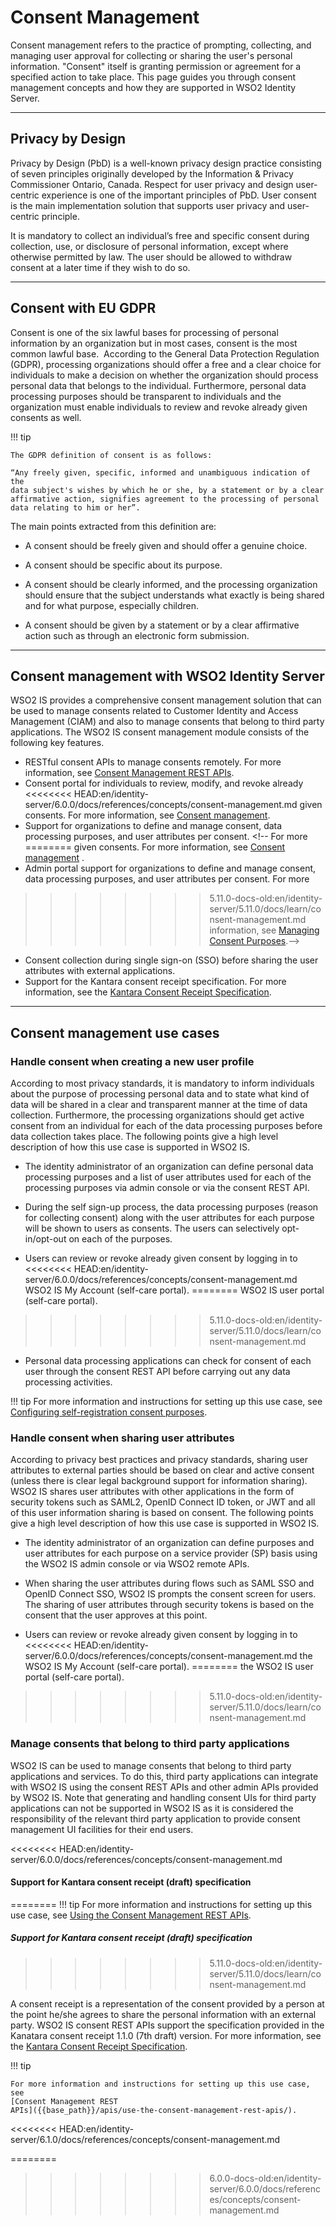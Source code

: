 # Consent Management

Consent management refers to the practice of prompting, collecting, and
managing user approval for collecting or sharing the user's personal
information. "Consent" itself is granting permission or agreement for a
specified action to take place. This page guides you through consent
management concepts and how they are supported in WSO2 Identity Server.

---

## Privacy by Design

Privacy by Design (PbD) is a well-known privacy design practice
consisting of seven principles originally developed by the Information &
Privacy Commissioner Ontario, Canada. Respect for user privacy and
design user-centric experience is one of the important principles of
PbD. User consent is the main implementation solution that supports
user privacy and user-centric principle.

It is mandatory to collect an individual’s free and specific consent
during collection, use, or disclosure of personal information, except
where otherwise permitted by law. The user should be allowed to withdraw
consent at a later time if they wish to do so.

---

## Consent with EU GDPR

Consent is one of the six lawful bases for processing of personal
information by an organization but in most cases, consent is the most
common lawful base.  According to the General Data Protection Regulation
(GDPR), processing organizations should offer a free and a clear choice for
individuals to make a decision on whether the organization should
process personal data that belongs to the individual. Furthermore,
personal data processing purposes should be transparent to individuals
and the organization must enable individuals to review and revoke
already given consents as well.

!!! tip
    
    The GDPR definition of consent is as follows:
    
    “Any freely given, specific, informed and unambiguous indication of the
    data subject's wishes by which he or she, by a statement or by a clear
    affirmative action, signifies agreement to the processing of personal
    data relating to him or her”.
    

The main points extracted from this definition are:

-   A consent should be freely given and should offer a genuine choice.

-   A consent should be specific about its purpose.

-   A consent should be clearly informed, and the processing
    organization should ensure that the subject understands what exactly
    is being shared and for what purpose, especially children.

-   A consent should be given by a statement or by a clear affirmative
    action such as through an electronic form submission.

---

## Consent management with WSO2 Identity Server

WSO2 IS provides a comprehensive consent management solution that can be
used to manage consents related to Customer Identity and Access Management (CIAM)
and also to manage consents that belong to third party applications.
The WSO2 IS consent management module consists of the following key
features.

-   RESTful consent APIs to manage consents remotely. For more
    information, see [Consent Management REST
    APIs]({{base_path}}/apis/use-the-consent-management-rest-apis/).
-   Consent portal for individuals to review, modify, and revoke already
<<<<<<<< HEAD:en/identity-server/6.0.0/docs/references/concepts/consent-management.md
    given consents. For more information, see [Consent management]({{base_path}}/guides/my-account/manage-consent-my-account).
-   Support for organizations to define and manage consent,
    data processing purposes, and user attributes per consent. <!-- For more
========
    given consents. For more information, see [Consent management](../../learn/user-portal/#consent-management)
    .
-   Admin portal support for organizations to define and manage consent,
    data processing purposes, and user attributes per consent. For more
>>>>>>>> 5.11.0-docs-old:en/identity-server/5.11.0/docs/learn/consent-management.md
    information, see [Managing Consent
    Purposes](TO-DO:{{base_path}}/learn/managing-consent-purposes).-->
-   Consent collection during single sign-on (SSO) before sharing the
    user attributes with external applications. <!-- For more information,
    see [Consent Management with
    Single-Sign-On](TO-DO:{{base_path}}/learn/consent-management-with-single-sign-on).-->
-   Support for the Kantara consent receipt specification. For more
    information, see the [Kantara Consent Receipt
    Specification](https://kantarainitiative.org/download/7902/).

---

## Consent management use cases

### Handle consent when creating a new user profile

According to most privacy standards, it is mandatory to inform
individuals about the purpose of processing personal data and to state
what kind of data will be shared in a clear and transparent manner at
the time of data collection. Furthermore, the processing organizations
should get active consent from an individual for each of the data
processing purposes before data collection takes place. The following
points give a high level description of how this use case is supported in
WSO2 IS.

-   The identity administrator of an organization can define personal
    data processing purposes and a list of user attributes used for each
    of the processing purposes via admin console or via the consent REST
    API.

-   During the self sign-up process, the data processing purposes (reason
    for collecting consent) along with the user attributes for each
    purpose will be shown to users as consents. The users can
    selectively opt-in/opt-out on each of the purposes.

-   Users can review or revoke already given consent by logging in to
<<<<<<<< HEAD:en/identity-server/6.0.0/docs/references/concepts/consent-management.md
    WSO2 IS My Account (self-care portal).
========
    WSO2 IS user portal (self-care portal).
>>>>>>>> 5.11.0-docs-old:en/identity-server/5.11.0/docs/learn/consent-management.md

-   Personal data processing applications can check for consent of each
    user through the consent REST API before carrying out any data
    processing activities.

!!! tip
    For more information and instructions for setting up this use case, see
    [Configuring self-registration consent
    purposes]({{base_path}}/guides/identity-lifecycles/self-registration-workflow/).
    

### Handle consent when sharing user attributes

According to privacy best practices and privacy standards, sharing user
attributes to external parties should be based on clear and active
consent (unless there is clear legal background support for information
sharing). WSO2 IS shares user attributes with other applications in the
form of security tokens such as SAML2, OpenID Connect ID token, or JWT
and all of this user information sharing is based on consent. The
following points give a high level description of how this use case is
supported in WSO2 IS.

-   The identity administrator of an organization can define purposes
    and user attributes for each purpose on a service provider (SP)
    basis using the WSO2 IS admin console or via WSO2 remote APIs.

-   When sharing the user attributes during flows such as SAML SSO and
    OpenID Connect SSO, WSO2 IS prompts the consent screen for users.
    The sharing of user attributes through security tokens is based on
    the consent that the user approves at this point.

-   Users can review or revoke already given consent by logging in to
<<<<<<<< HEAD:en/identity-server/6.0.0/docs/references/concepts/consent-management.md
    the WSO2 IS My Account (self-care portal).
========
    the WSO2 IS user portal (self-care portal).
>>>>>>>> 5.11.0-docs-old:en/identity-server/5.11.0/docs/learn/consent-management.md

<!--
!!! tip
    
    For more information and instructions for setting up this use case, see
    [Consent Management with
    Single-Sign-On](TO-DO:{{base_path}}/learn/consent-management-with-single-sign-on).
-->

### Manage consents that belong to third party applications

WSO2 IS can be used to manage consents that belong to third party
applications and services. To do this, third party applications can
integrate with WSO2 IS using the consent REST APIs and other admin APIs
provided by WSO2 IS. Note that generating and handling consent UIs for
third party applications can not be supported in WSO2 IS as it is
considered the responsibility of the relevant third party application to
provide consent management UI facilities for their end users.

<<<<<<<< HEAD:en/identity-server/6.0.0/docs/references/concepts/consent-management.md
#### Support for Kantara consent receipt (draft) specification
========
!!! tip For more information and instructions for setting up this use
    case, see [Using the Consent Management REST
    APIs](../../develop/using-the-consent-management-rest-apis).

##### **Support for Kantara consent receipt (draft) specification**
>>>>>>>> 5.11.0-docs-old:en/identity-server/5.11.0/docs/learn/consent-management.md

A consent receipt is a representation of the consent provided by a
person at the point he/she agrees to share the personal information with
an external party. WSO2 IS consent REST APIs support the specification
provided in the Kanatara consent receipt 1.1.0 (7th draft) version. For
more information, see the [Kantara Consent Receipt
Specification](https://kantarainitiative.org/confluence/display/infosharing/Consent+Receipt+Specification).

!!! tip
    
    For more information and instructions for setting up this use case, see
    [Consent Management REST
    APIs]({{base_path}}/apis/use-the-consent-management-rest-apis/).
<<<<<<<< HEAD:en/identity-server/6.1.0/docs/references/concepts/consent-management.md
    
========
    
>>>>>>>> 6.0.0-docs-old:en/identity-server/6.0.0/docs/references/concepts/consent-management.md
